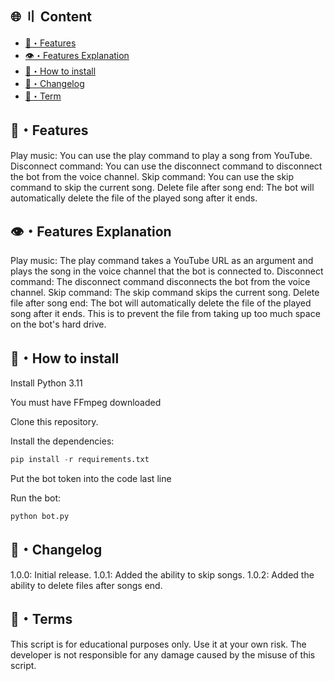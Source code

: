 ## 🌐 〢 Content
- [🤖・Features](#features)
- [👁️・Features Explanation](#explanation)
- [🔎・How to install](#Install)
- [📝・Changelog](#changelog)
- [💼・Term](#terms)


## <a id="features"></a>🤖・Features
Play music: You can use the play command to play a song from YouTube.
Disconnect command: You can use the disconnect command to disconnect the bot from the voice channel.
Skip command: You can use the skip command to skip the current song.
Delete file after song end: The bot will automatically delete the file of the played song after it ends.

## <a id="explanation"></a>👁️・Features Explanation
Play music: The play command takes a YouTube URL as an argument and plays the song in the voice channel that the bot is connected to.
Disconnect command: The disconnect command disconnects the bot from the voice channel.
Skip command: The skip command skips the current song.
Delete file after song end: The bot will automatically delete the file of the played song after it ends. This is to prevent the file from taking up too much space on the bot's hard drive.

## <a id="Install"></a>🔎・How to install

Install Python 3.11

You must have FFmpeg downloaded

Clone this repository.

Install the dependencies:
```py
pip install -r requirements.txt
```

Put the bot token into the code last line

Run the bot:

```py
python bot.py
```


## <a id="changelog"></a>📝・Changelog
1.0.0: Initial release.
1.0.1: Added the ability to skip songs.
1.0.2: Added the ability to delete files after songs end.

## <a id="terms"></a>💼・Terms
This script is for educational purposes only. Use it at your own risk. The developer is not responsible for any damage caused by the misuse of this script.

